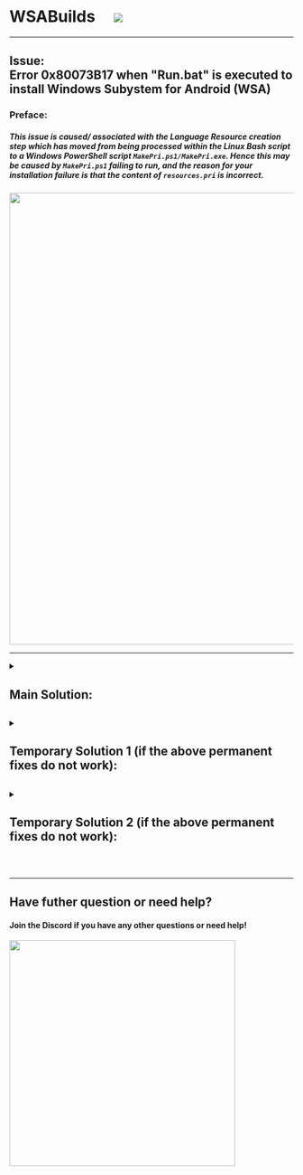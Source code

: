 # WSABuilds &nbsp; &nbsp; <img src="https://img.shields.io/github/downloads/MustardChef/WSABuilds/total?label=Total%20Downloads&style=for-the-badge"/> &nbsp; 

---
## Issue: </br> Error 0x80073B17 when "Run.bat" is executed to install Windows Subystem for Android (WSA)
### Preface:
##### This issue is caused/ associated with the Language Resource creation step which has moved from being processed within the Linux Bash script to a Windows PowerShell script ``MakePri.ps1/MakePri.exe``. Hence this may be caused by ``MakePri.ps1`` failing to run, and the reason for your installation failure is that the content of ``resources.pri`` is incorrect.

<img src="https://user-images.githubusercontent.com/68516357/227787886-ab415c59-38b5-481a-ac16-65d8fed67c81.png" style="width: 800px;"/>  

---

<details>     
   <summary><h2>Main Solution:<h2></summary>

#### This issue should have been fix as of the latest builds on the WSABuild releases and [this commit](https://github.com/LSPosed/MagiskOnWSALocal/commit/975bdcf4d82ef6fbca53ad5b7ea20380fcd94fdd) for [MagiskOnWSALocal](https://github.com/LSPosed/MagiskOnWSALocal/) 

#### Make sure that you delete the extracted WSA folder and download the latest build from [Releases](https://github.com/MustardChef/WSABuilds/releases). Or make sure to reclone the [MagiskOnWSALocal Repo](https://github.com/LSPosed/MagiskOnWSALocal/) and rebuild. If the issue still persists, report this in [the GitHub Issues of this repo](https://github.com/MustardChef/WSABuilds/issues) or to the [Github Issues of the MagiskOnWSALocal Repo](https://github.com/LSPosed/MagiskOnWSALocal/issues)
     
</details>     



<details>     
   <summary><h2>Temporary Solution 1 (if the above permanent fixes do not work):<h2></summary>

---
### If you don't need localization and only English for WSA Settings you can follow the steps below
1. You'll will need to delete the folder for this failed installation and regenerate it (rebuild and reextract)
2. Delete ``resources.pri`` before running the install script, ``Run.bat or Install.ps1``
3. Delete it form filelist.txt to skip the check

---

</details>
     
<details>     
   <summary><h2>Temporary Solution 2 (if the above permanent fixes do not work):<h2></summary>

---
### If you do need localization and language other than English for WSA Settings you can follow the steps below:
### Get the latest build with Language resources already merged and follow the normal [installation process](https://github.com/MustardChef/WSABuilds#--installation):
   

</details> 



<br>

---

## Have futher question or need help?

#### Join the Discord if you have any other questions or need help!

[<img src="https://invidget.switchblade.xyz/2thee7zzHZ" style="width: 400px;"/>](https://discord.gg/2thee7zzHZ)
